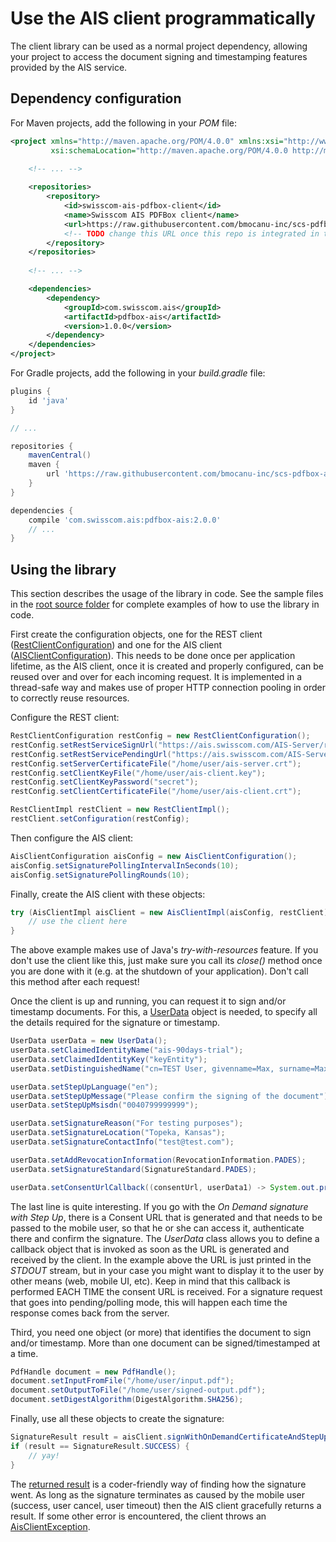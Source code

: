 # Use the AIS client programmatically
The client library can be used as a normal project dependency, allowing your project to access
the document signing and timestamping features provided by the AIS service.

## Dependency configuration
For Maven projects, add the following in your _POM_ file:
```xml
<project xmlns="http://maven.apache.org/POM/4.0.0" xmlns:xsi="http://www.w3.org/2001/XMLSchema-instance"
         xsi:schemaLocation="http://maven.apache.org/POM/4.0.0 http://maven.apache.org/xsd/maven-4.0.0.xsd">

    <!-- ... -->
    
    <repositories>
        <repository>
            <id>swisscom-ais-pdfbox-client</id>
            <name>Swisscom AIS PDFBox client</name>
            <url>https://raw.githubusercontent.com/bmocanu-inc/scs-pdfbox-ais/main/repository</url>
            <!-- TODO change this URL once this repo is integrated in the Swisscom repo -->
        </repository>
    </repositories>
    
    <!-- ... -->

    <dependencies>
        <dependency>
            <groupId>com.swisscom.ais</groupId>
            <artifactId>pdfbox-ais</artifactId>
            <version>1.0.0</version>
        </dependency>
    </dependencies>
</project>
```

For Gradle projects, add the following in your _build.gradle_ file:
```groovy
plugins {
    id 'java'
}

// ...

repositories {
    mavenCentral()
    maven {
        url 'https://raw.githubusercontent.com/bmocanu-inc/scs-pdfbox-ais/main/repository'
    }
}

dependencies {
    compile 'com.swisscom.ais:pdfbox-ais:2.0.0'
    // ...
}
```

## Using the library
This section describes the usage of the library in code. See the sample files 
in the [root source folder](../src/main/java/com/swisscom/ais) for complete examples of how to use the library in code.

First create the configuration objects, one for the REST client 
([RestClientConfiguration](../src/main/java/com/swisscom/ais/client/rest/RestClientConfiguration.java)) and one for the AIS client 
([AISClientConfiguration](../src/main/java/com/swisscom/ais/client/AisClientConfiguration.java)). This needs to be done once per application
lifetime, as the AIS client, once it is created and properly configured, can be reused over and over for each incoming request. It is implemented
in a thread-safe way and makes use of proper HTTP connection pooling in order to correctly reuse resources.

Configure the REST client:
```java
RestClientConfiguration restConfig = new RestClientConfiguration();
restConfig.setRestServiceSignUrl("https://ais.swisscom.com/AIS-Server/rs/v1.0/sign");
restConfig.setRestServicePendingUrl("https://ais.swisscom.com/AIS-Server/rs/v1.0/pending");
restConfig.setServerCertificateFile("/home/user/ais-server.crt");
restConfig.setClientKeyFile("/home/user/ais-client.key");
restConfig.setClientKeyPassword("secret");
restConfig.setClientCertificateFile("/home/user/ais-client.crt");

RestClientImpl restClient = new RestClientImpl();
restClient.setConfiguration(restConfig);
```

Then configure the AIS client:
```java
AisClientConfiguration aisConfig = new AisClientConfiguration();
aisConfig.setSignaturePollingIntervalInSeconds(10);
aisConfig.setSignaturePollingRounds(10);
```

Finally, create the AIS client with these objects:
```java
try (AisClientImpl aisClient = new AisClientImpl(aisConfig, restClient)){
    // use the client here
}
```

The above example makes use of Java's _try-with-resources_ feature. If you don't use the client like this, just make sure you call its _close()_
method once you are done with it (e.g. at the shutdown of your application). Don't call this method after each request!

Once the client is up and running, you can request it to sign and/or timestamp documents. For this, a 
[UserData](../src/main/java/com/swisscom/ais/client/model/UserData.java) object is needed, to specify all the details required for the signature
or timestamp.

```java
UserData userData = new UserData();
userData.setClaimedIdentityName("ais-90days-trial");
userData.setClaimedIdentityKey("keyEntity");
userData.setDistinguishedName("cn=TEST User, givenname=Max, surname=Maximus, c=US, serialnumber=abcdefabcdefabcdefabcdefabcdef");

userData.setStepUpLanguage("en");
userData.setStepUpMessage("Please confirm the signing of the document");
userData.setStepUpMsisdn("0040799999999");

userData.setSignatureReason("For testing purposes");
userData.setSignatureLocation("Topeka, Kansas");
userData.setSignatureContactInfo("test@test.com");

userData.setAddRevocationInformation(RevocationInformation.PADES);
userData.setSignatureStandard(SignatureStandard.PADES);

userData.setConsentUrlCallback((consentUrl, userData1) -> System.out.println("Consent URL: " + consentUrl));
```

The last line is quite interesting. If you go with the _On Demand signature with Step Up_, there is a Consent URL that is generated and that
needs to be passed to the mobile user, so that he or she can access it, authenticate there and confirm the signature. The _UserData_ class
allows you to define a callback object that is invoked as soon as the URL is generated and received by the client. In the example above
the URL is just printed in the _STDOUT_ stream, but in your case you might want to display it to the user by other means (web, mobile UI, etc).
Keep in mind that this callback is performed EACH TIME the consent URL is received. For a signature request that goes into pending/polling mode,
this will happen each time the response comes back from the server. 

Third, you need one object (or more) that identifies the document to sign and/or timestamp. More than one document can be signed/timestamped at
a time.

```java
PdfHandle document = new PdfHandle();
document.setInputFromFile("/home/user/input.pdf");
document.setOutputToFile("/home/user/signed-output.pdf");
document.setDigestAlgorithm(DigestAlgorithm.SHA256);
```

Finally, use all these objects to create the signature:

```java
SignatureResult result = aisClient.signWithOnDemandCertificateAndStepUp(Collections.singletonList(document), userData);
if (result == SignatureResult.SUCCESS) {
    // yay!
}
```

The [returned result](../src/main/java/com/swisscom/ais/client/model/SignatureResult.java) is a coder-friendly way of finding how the signature went. 
As long as the signature terminates as caused by the mobile user (success, user cancel, user timeout) then the AIS client gracefully returns a result. 
If some other error is encountered, the client throws
an [AisClientException](../src/main/java/com/swisscom/ais/client/AisClientException.java).
